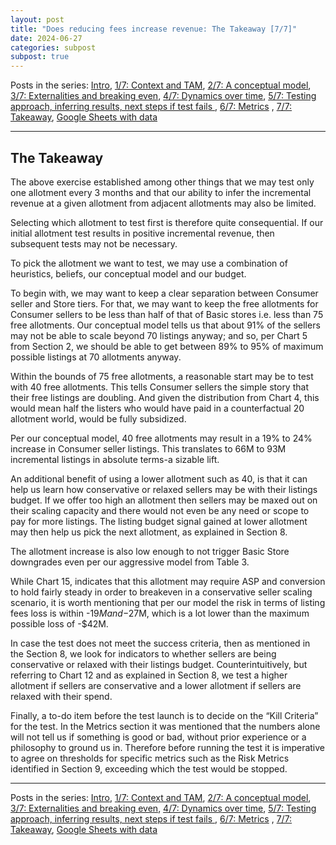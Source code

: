 ```yaml
---
layout: post
title: "Does reducing fees increase revenue: The Takeaway [7/7]"
date: 2024-06-27
categories: subpost
subpost: true
---
```


Posts in the series: [Intro](https://mehnazm.github.io/main/2024/06/27/main-post.html), [1/7: Context and TAM](/subposts/Post1Sub1), [2/7: A conceptual model](/subposts/Post1Sub2), [3/7: Externalities and breaking even](/subposts/Post1Sub3), [4/7: Dynamics over time](/subposts/Post1Sub4), [5/7: Testing approach, inferring results, next steps if test fails ](/subposts/Post1Sub5), [6/7: Metrics](/subposts/Post1Sub6) , [7/7: Takeaway](/subposts/Post1Sub7), [Google Sheets with data](https://docs.google.com/spreadsheets/d/1Iepg-qkXchzvtlwGRkfqKedoYjYhIrYqIr1l-UwbtY4/edit?usp=sharing)


---

## **The Takeaway**

The above exercise established among other things that we may test only one allotment every 3 months and that our ability to infer the incremental revenue at a given allotment from adjacent allotments may also be limited. 

Selecting which allotment to test first is therefore quite consequential. If our initial allotment test results in positive incremental revenue, then subsequent tests may not be necessary. 

To pick the allotment we want to test, we may use a combination of heuristics, beliefs, our conceptual model and our budget. 

To begin with, we may want to keep a clear separation between Consumer seller and Store tiers. For that, we may want to keep the free allotments for Consumer sellers to be less than half of that of Basic stores i.e. less than 75 free allotments. Our conceptual model tells us that about 91% of the sellers may not be able to scale beyond 70 listings anyway; and so, per Chart 5 from Section 2, we should be able to get between 89% to 95% of maximum possible listings at 70 allotments anyway.  

Within the bounds of 75 free allotments, a reasonable start may be to test with 40 free allotments. This tells Consumer sellers the simple story that their free listings are doubling. And given the distribution from Chart 4, this would mean half the listers who would have paid in a counterfactual 20 allotment world, would be fully subsidized. 

Per our conceptual model, 40 free allotments may result in a 19% to 24% increase in Consumer seller listings. This translates to 66M to 93M incremental listings in absolute terms-a sizable lift.

An additional benefit of using a lower allotment such as 40, is that it can help us learn how conservative or relaxed sellers may be with their listings budget. If we offer too high an allotment then sellers may be maxed out on their scaling capacity and there would not even be any need or scope to pay for more listings. The listing budget signal gained at lower allotment may then help us pick the next allotment, as explained in Section 8.

The allotment increase is also low enough to not trigger Basic Store downgrades even per our aggressive model from Table 3. 

While Chart 15, indicates that this allotment may require ASP and conversion to hold fairly steady in order to breakeven in a conservative seller scaling scenario, it is worth mentioning that per our model the risk in terms of listing fees loss is within -$19M and -$27M, which is a lot lower than the maximum possible loss of -$42M. 

In case the test does not meet the success criteria, then as mentioned in the Section 8, we look for indicators to whether sellers are being conservative or relaxed with their listings budget. Counterintuitively, but referring to Chart 12 and as explained in Section 8, we test a higher allotment if sellers are conservative and a lower allotment if sellers are relaxed with their spend.

Finally, a to-do item before the test launch is to decide on the “Kill Criteria” for the test. In the Metrics section it was mentioned that the numbers alone will not tell us if something is good or bad, without prior experience or a philosophy to ground us in. Therefore before running the test it is imperative to agree on thresholds for specific metrics such as the Risk Metrics identified in Section 9, exceeding which the test would be stopped. 


---

Posts in the series: [Intro](https://mehnazm.github.io/main/2024/06/27/main-post.html), [1/7: Context and TAM](/subposts/Post1Sub1), [2/7: A conceptual model](/subposts/Post1Sub2), [3/7: Externalities and breaking even](/subposts/Post1Sub3), [4/7: Dynamics over time](/subposts/Post1Sub4), [5/7: Testing approach, inferring results, next steps if test fails ](/subposts/Post1Sub5), [6/7: Metrics](/subposts/Post1Sub6) , [7/7: Takeaway](/subposts/Post1Sub7), [Google Sheets with data](https://docs.google.com/spreadsheets/d/1Iepg-qkXchzvtlwGRkfqKedoYjYhIrYqIr1l-UwbtY4/edit?usp=sharing)